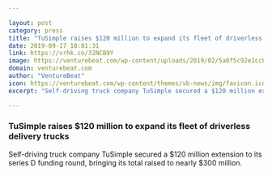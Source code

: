 ```yaml
---

layout: post
category: press
title: "TuSimple raises $120 million to expand its fleet of driverless delivery trucks"
date: 2019-09-17 10:01:31
link: https://vrhk.co/32NCB9Y
image: https://venturebeat.com/wp-content/uploads/2019/02/5a8f5c92e1cc8.image_.jpg?w=1200&strip=all
domain: venturebeat.com
author: "VentureBeat"
icon: https://venturebeat.com/wp-content/themes/vb-news/img/favicon.ico
excerpt: "Self-driving truck company TuSimple secured a $120 million extension to its series D funding round, bringing its total raised to nearly $300 million."

---
```


### TuSimple raises $120 million to expand its fleet of driverless delivery trucks

Self-driving truck company TuSimple secured a $120 million extension to its series D funding round, bringing its total raised to nearly $300 million.